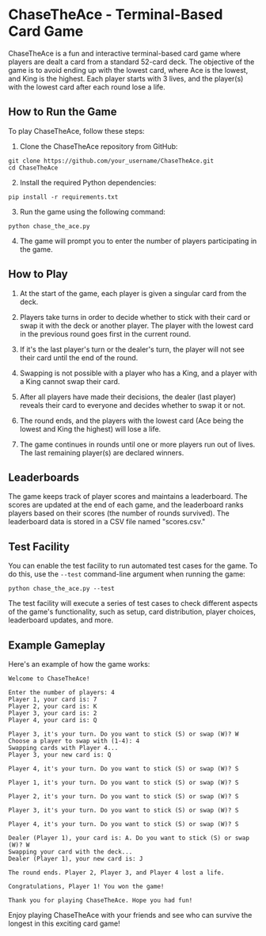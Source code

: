 # ChaseTheAce - Terminal-Based Card Game

ChaseTheAce is a fun and interactive terminal-based card game where players are dealt a card from a standard 52-card deck. The objective of the game is to avoid ending up with the lowest card, where Ace is the lowest, and King is the highest. Each player starts with 3 lives, and the player(s) with the lowest card after each round lose a life.

## How to Run the Game

To play ChaseTheAce, follow these steps:

1. Clone the ChaseTheAce repository from GitHub:

```
git clone https://github.com/your_username/ChaseTheAce.git
cd ChaseTheAce
```

2. Install the required Python dependencies:

```
pip install -r requirements.txt
```

3. Run the game using the following command:

```
python chase_the_ace.py
```

4. The game will prompt you to enter the number of players participating in the game.

## How to Play

1. At the start of the game, each player is given a singular card from the deck.

2. Players take turns in order to decide whether to stick with their card or swap it with the deck or another player. The player with the lowest card in the previous round goes first in the current round.

3. If it's the last player's turn or the dealer's turn, the player will not see their card until the end of the round.

4. Swapping is not possible with a player who has a King, and a player with a King cannot swap their card.

5. After all players have made their decisions, the dealer (last player) reveals their card to everyone and decides whether to swap it or not.

6. The round ends, and the players with the lowest card (Ace being the lowest and King the highest) will lose a life.

7. The game continues in rounds until one or more players run out of lives. The last remaining player(s) are declared winners.

## Leaderboards

The game keeps track of player scores and maintains a leaderboard. The scores are updated at the end of each game, and the leaderboard ranks players based on their scores (the number of rounds survived). The leaderboard data is stored in a CSV file named "scores.csv."

## Test Facility

You can enable the test facility to run automated test cases for the game. To do this, use the `--test` command-line argument when running the game:

```
python chase_the_ace.py --test
```

The test facility will execute a series of test cases to check different aspects of the game's functionality, such as setup, card distribution, player choices, leaderboard updates, and more.

## Example Gameplay

Here's an example of how the game works:

```
Welcome to ChaseTheAce!

Enter the number of players: 4
Player 1, your card is: 7
Player 2, your card is: K
Player 3, your card is: 2
Player 4, your card is: Q

Player 3, it's your turn. Do you want to stick (S) or swap (W)? W
Choose a player to swap with (1-4): 4
Swapping cards with Player 4...
Player 3, your new card is: Q

Player 4, it's your turn. Do you want to stick (S) or swap (W)? S

Player 1, it's your turn. Do you want to stick (S) or swap (W)? S

Player 2, it's your turn. Do you want to stick (S) or swap (W)? S

Player 3, it's your turn. Do you want to stick (S) or swap (W)? S

Player 4, it's your turn. Do you want to stick (S) or swap (W)? S

Dealer (Player 1), your card is: A. Do you want to stick (S) or swap (W)? W
Swapping your card with the deck...
Dealer (Player 1), your new card is: J

The round ends. Player 2, Player 3, and Player 4 lost a life.

Congratulations, Player 1! You won the game!

Thank you for playing ChaseTheAce. Hope you had fun!
```

Enjoy playing ChaseTheAce with your friends and see who can survive the longest in this exciting card game!
